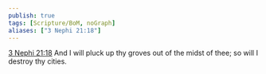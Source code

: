 ```yaml
---
publish: true
tags: [Scripture/BoM, noGraph]
aliases: ["3 Nephi 21:18"]
---
```

[3 Nephi 21:18](https://churchofjesuschrist.org/study/scriptures/bofm/3-ne/21?lang=eng&id=p18#p18) And I will pluck up thy groves out of the midst of thee; so will I destroy thy cities.
